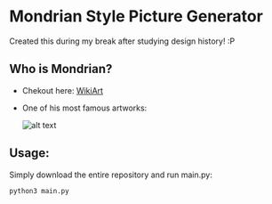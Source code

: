 # Mondrian Style Picture Generator

Created this during my break after studying design history! :P

## Who is Mondrian?
- Chekout here: [WikiArt](https://www.wikiart.org/en/piet-mondrian)

- One of his most famous artworks: 

    ![alt text](image.png)

## Usage:

Simply download the entire repository and run main.py:

```
python3 main.py
```